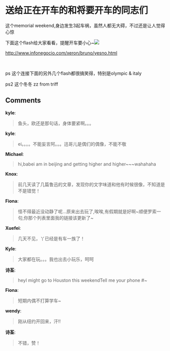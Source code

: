 # 送给正在开车的和将要开车的同志们

<div id="msgcns!9884D0A402622CB2!738" class="bvMsg"><p>这个memorial weekend,身边发生3起车祸，虽然人都无大碍，不过还是让人觉得心惊</p> <p>下面这个flash给大家看看，提醒开车要小心~<img src="http://spaces.msn.com/mmm2005-05-13_18.25/RTE/emoticons/car.gif" /></p> <p><a href="http://www.infonegocio.com/xeron/bruno/yesno.html">http://www.infonegocio.com/xeron/bruno/yesno.html</a></p> <p> </p> <p>ps 这个连接下面的另外几个flash都很搞笑得，特别是olympic &amp; italy</p> <p>ps2 这个冬冬 zz from triff</p></div>

## Comments

**kyle**:
> 鱼头，欧还是那句话，身体要紧啊。。。

**kyle**:
> ei。。。。不能妄言阿。。。迅哥儿是偶们的偶像，不能不敬

**Michael**:
> hi,babei am in beijing and getting higher and higher~~~wahahaha

**Knox**:
> 前几天读了几篇鲁迅的文章，发现你的文字味道和他有时候很像，不知道是不是错觉！

**Fiona**:
> 怪不得最近没动静了呢...原来出去玩了,唉唉,有假期就是好啊~顺便罗索一句,你那个列表里面我的链接该更新了~

**Xuefei**:
> 几天不见，丫已经是有车一族了！

**Kyle**:
> 大家都在玩。。。我也出去小玩乐，呵呵

**诗荃**:
> heyI might go to Houston this weekendTell me your phone #~

**Fiona**:
> 短期内偶不打算学车~

**wendy**:
> 刚从纽约开回来，汗!!

**诗荃**:
> 不错，赞！

